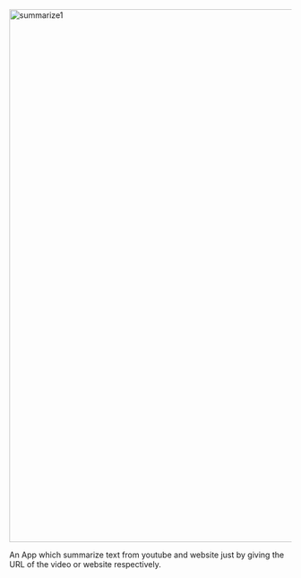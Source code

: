 <img width="950" alt="summarize1" src="https://github.com/user-attachments/assets/4fe8a047-792f-4d40-8586-0dcf01d5e4b3" />

An App which summarize text from youtube and website just by giving the URL of the video or website respectively. 
